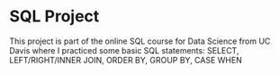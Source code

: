 # SQL Project

This project is part of the online SQL course for Data Science from UC Davis where I practiced some basic SQL statements: SELECT, LEFT/RIGHT/INNER JOIN, ORDER BY, GROUP BY, CASE WHEN
